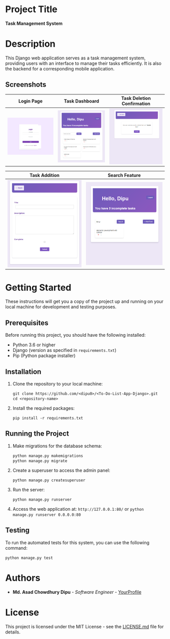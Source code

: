 
# Project Title

**Task Management System**

# Description

This Django web application serves as a task management system, providing users with an interface to manage their tasks efficiently. It is also the backend for a corresponding mobile application.

## Screenshots

| Login Page | Task Dashboard | Task Deletion Confirmation |
|------------|----------------|----------------------------|
| ![Login Page](DjangoScreenShots/login.png) | ![Task Dashboard](DjangoScreenShots/alltask.png) | ![Task Deletion Confirmation](DjangoScreenShots/delete.png) |

| Task Addition | Search Feature |
|---------------|----------------|
| ![Task Addition](DjangoScreenShots/addnew.png) | ![Search Feature](DjangoScreenShots/search.png) |

# Getting Started

These instructions will get you a copy of the project up and running on your local machine for development and testing purposes.

## Prerequisites

Before running this project, you should have the following installed:
- Python 3.6 or higher
- Django (version as specified in `requirements.txt`)
- Pip (Python package installer)

## Installation

1. Clone the repository to your local machine:
   ```
   git clone https://github.com/<dipu0>/<To-Do-List-App-Django>.git
   cd <repository-name>
   ```

2. Install the required packages:
   ```
   pip install -r requirements.txt
   ```

## Running the Project

1. Make migrations for the database schema:
   ```
   python manage.py makemigrations
   python manage.py migrate
   ```

2. Create a superuser to access the admin panel:
   ```
   python manage.py createsuperuser
   ```

3. Run the server:
   ```
   python manage.py runserver
   ```

4. Access the web application at: `http://127.0.0.1:80/` or `python manage.py runserver 0.0.0.0:80`

## Testing

To run the automated tests for this system, you can use the following command:
```
python manage.py test
```
# Authors

* **Md. Asad Chowdhury Dipu** - *Software Engineer* - [YourProfile](https://github.com/dipu0)

# License

This project is licensed under the MIT License - see the [LICENSE.md](LICENSE.md) file for details.
